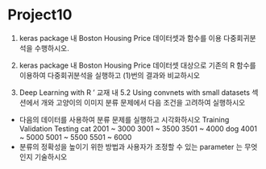 # Project10

1. keras package 내 Boston Housing Price 데이터셋과 함수를 이용 다중회귀분석을 수행하시오.
2. keras package 내 Boston Housing Price 데이터셋 대상으로 기존의 R 함수를 이용하여 다중회귀분석을 실행하고 (1)번의 결과와 비교하시오

3. Deep Learning with R ’ 교재 내 5.2 Using convnets with small datasets 섹션에서 개와 고양이의 이미지 분류 문제에서 다음 조건을 고려하여 실행하시오
  * 다음의 데이터를 사용하여 분류 문제를 실행하고 시각화하시오
    Training Validation Testing
cat 2001 ~ 3000 3001 ~ 3500 3501 ~ 4000
dog 4001 ~ 5000 5001 ~ 5500 5501 ~ 6000
  * 분류의 정확성을 높이기 위한 방법과 사용자가 조정할 수 있는 parameter 는 무엇인지 기술하시오
